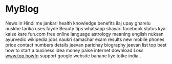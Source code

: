 # MyBlog
News in Hindi me jankari health knowledge benefits ilaj upay gharelu nuskhe tarika uses fayde Beauty tips whatsapp shayari facebook status kya kaise kare fun.com free online language astrology meaning english nuksan ayurvedic wikipedia jobs naukri samachar exam results new mobile phones price contact numbers details jeevan parichay biography jeevan list top best how to start a business idea money paise internet download Loss www.top.howfn support google website banane liye totke india .
